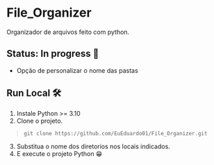 # File_Organizer
Organizador de arquivos feito com python.

## Status: In progress 🚧

- Opção de personalizar o nome das pastas

## Run Local 🛠️

1. Instale Python >= 3.10
2. Clone o projeto.
  > `git clone https://github.com/EuEduardo01/File_Organizer.git`
3. Substitua o nome dos diretorios nos locais indicados. 
4. E execute o projeto Python 😁 
